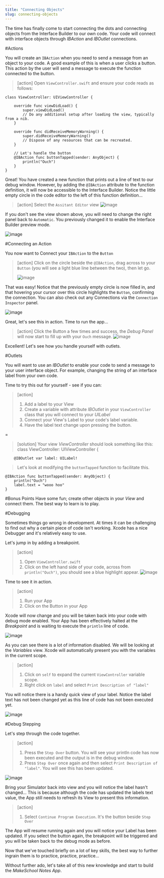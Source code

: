 ```yaml
---
title: "Connecting Objects"
slug: connecting-objects
---     
```


The time has finally come to start connecting the dots and connecting objects from the Interface Builder to our own code. 
Your code will connect with interface objects through *IBAction* and *IBOutlet* connections.

#Actions

You will create an `IBAction` when you need to send a message from an object to your code. A good example of this is when a user clicks a button.  This action by the user
will send a message to execute the function connected to the button. 

> [action]
> Open `ViewController.swift` and ensure your code reads as follows:
> 
>
    class ViewController: UIViewController {
>
        override func viewDidLoad() {
            super.viewDidLoad()
            // Do any additional setup after loading the view, typically from a nib.
        }
>    
        override func didReceiveMemoryWarning() {
            super.didReceiveMemoryWarning()
            // Dispose of any resources that can be recreated.
        }
>    
        // Let's handle the button
        @IBAction func buttonTapped(sender: AnyObject) {
            println("Ouch")
        }
    }

Great! You have created a new function that prints out a line of text to our debug window. However, by adding the `@IBAction` attribute to the function definition, it will now be accessible 
to the Interface Builder.  Notice the little empty circle in the code editor to the left of this function definition...

> [action]
> Select the `Assitant Editor` view
> ![image](ibaction_connection_1.png)

If you don't see the view shown above, you will need to change the right panel back to `Automatic`. You previously changed it to enable the Interface Builder preview mode.

![image](automatic_view.png)

#Connecting an Action

You now want to Connect your `IBAction` to the `Button`
 
> [action]
> Click on the circle beside the `@IBAction`, drag across to your `Button` (you will see a light blue line between the two), then let go.
>
> ![image](ibaction_connection_2.png)

That was easy! Notice that the previously empty circle is now filled in, and that hovering your cursor over this circle highlights the `Button`, confirming the connection.
You can also check out any Connections via the `Connection Inspector` panel.

![image](connection_inspector_1.png)

Great, let's see this in action.  Time to run the app...

> [action]
> Click the Button a few times and success, the *Debug Panel* will now start to fill up with your `Ouch` message.
> ![image](debug_1.png)

Excellent! Let's see how you handle yourself with outlets.

#Outlets

You will want to use an *IBOutlet* to enable your code to send a message to your user interface object. For example, changing the string of an interface label from your own code.

Time to try this out for yourself - see if you can:

> [action]
>
> 1. Add a label to your View 
> 2. Create a variable with attribute *IBOutlet* in your `ViewController` class that you will connect to your *UILabel*
> 3. Connect your View's Label to your code's label variable.
> 4. Have the label text change upon pressing the button.

=

> [solution]
> Your view *ViewController* should look something like this:
    class ViewController: UIViewController {
>        
        @IBOutlet var label: UILabel!
>
> Let's look at modifying the `buttonTapped` function to facilitate this.
>
    @IBAction func buttonTapped(sender: AnyObject) {
        println("Ouch")
        label.text = "wooo hoo"
    }
>

#Bonus Points
Have some fun; create other objects in your *View* and connect them. The best way to learn is to play.

#Debugging

Sometimes things go wrong in development. At times it can be challenging to find out why a certain piece of code isn't working.  Xcode has a nice Debugger and it's relatively easy to use.

Let's jump in by adding a breakpoint.

> [action]
> 1. Open `ViewController.swift`
> 2. Click on the left hand side of your code, across from `println("Ouch")`, you should see a blue highlight appear.
>![image](breakpoint_1.png)

Time to see it in action. 

> [action]
> 1. Run your App
> 2. Click on the Button in your App

Xcode will now change and you will be taken back into your code with debug mode enabled.  Your App has been effectively halted at the *Breakpoint* and is waiting to execute the `println` line of code.

![image](debug_view_1.png)

As you can see there is a lot of information disabled. We will be looking at the *Variables* view. Xcode will automatically present you with the variables in the current scope.

> [action]
> 1. Click on `self` to expand the current `ViewController` variable scope.
> 2. Right click on `label` and select `Print Description of "label"`

You will notice there is a handy quick view of your label. Notice the label text has not been changed yet as this line of code has not been executed yet.

![image](debug_2.png)

#Debug Stepping

Let's step through the code together.

> [action]
> 1. Press the `Step Over` button.  You will see your println code has now been executed and the output is in the debug window.
> 2. Press `Step Over` once again and then select `Print Description of "label"`. You will see this has been updated.

![image](debug_view_2.png)

Bring your Simulator back into view and you will notice the label hasn't changed...
This is because although the code has updated the labels text value, the App still needs to refresh its View to present this information.

> [action]
> 1. Select `Continue Program Execution`. It's the button beside `Step Over`

The App will resume running again and you will notice your Label has been updated.  If you select the button again, the breakpoint will 
be triggered and you will be taken back to the debug mode as before.

Now that we've touched briefly on a lot of key skills, the best way to further ingrain them is to practice, practice, practice...

Without further ado, let's take all of this new knowledge and start to build the *MakeSchool Notes App*.
